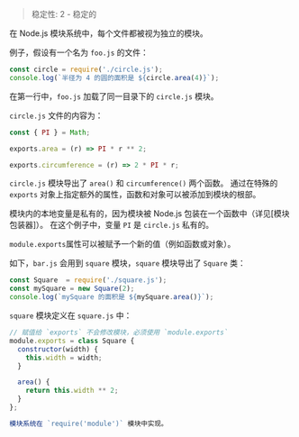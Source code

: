 
<!--introduced_in=v0.10.0-->

> 稳定性: 2 - 稳定的

<!--name=module-->

在 Node.js 模块系统中，每个文件都被视为独立的模块。

例子，假设有一个名为 `foo.js` 的文件：

```js
const circle = require('./circle.js');
console.log(`半径为 4 的圆的面积是 ${circle.area(4)}`);
```

在第一行中，`foo.js` 加载了同一目录下的 `circle.js` 模块。

`circle.js` 文件的内容为：

```js
const { PI } = Math;

exports.area = (r) => PI * r ** 2;

exports.circumference = (r) => 2 * PI * r;
```

`circle.js` 模块导出了 `area()` 和 `circumference()` 两个函数。
通过在特殊的 `exports` 对象上指定额外的属性，函数和对象可以被添加到模块的根部。

模块内的本地变量是私有的，因为模块被 Node.js 包装在一个函数中（详见[模块包装器]）。
在这个例子中，变量 `PI` 是 `circle.js` 私有的。

`module.exports`属性可以被赋予一个新的值（例如函数或对象）。

如下，`bar.js` 会用到 `square` 模块，`square` 模块导出了 `Square` 类：

```js
const Square  = require('./square.js');
const mySquare = new Square(2);
console.log(`mySquare 的面积是 ${mySquare.area()}`);
```

`square` 模块定义在 `square.js` 中：

```js
// 赋值给 `exports` 不会修改模块，必须使用 `module.exports`
module.exports = class Square {
  constructor(width) {
    this.width = width;
  }

  area() {
    return this.width ** 2;
  }
};

模块系统在 `require('module')` 模块中实现。
```
